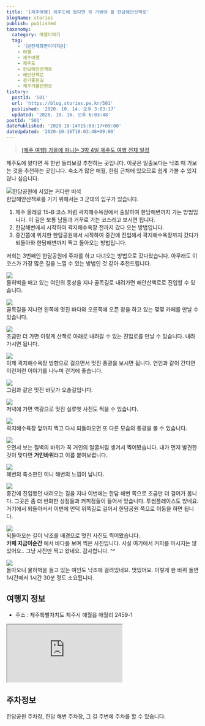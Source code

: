 ```yaml
---
title: '[제주여행] 제주도에 왔다면 꼭 가봐야 할 한담해안산책로'
blogName: stories
publish: published
taxonomy:
  category: 여행이야기
  tag:
    - '[@전체화면이미지@]'
    - 여행
    - 제주여행
    - 제주도
    - 한담해안산책로
    - 해안산책로
    - 걷기좋은길
    - 제주가볼만한곳
tistory:
  postId: '501'
  url: 'https://blog.stories.pe.kr/501'
  published: '2020. 10. 14. 오후 3:03:17'
  updated: '2020. 10. 16. 오후 6:03:48'
postId: '501'
datePublished: '2020-10-14T15:03:17+09:00'
dateUpdated: '2020-10-16T18:03:48+09:00'
---
```



> [[제주 여행] 가을에 떠나는 3박 4일 제주도 여행 전체 일정 ](https://blog.stories.pe.kr/497)


제주도에 왔다면 꼭 한번 들러보길 추천하는 곳입니다. 이곳은 일출보다는 낙조 때 가보는 것을 추천하는 곳입니다. 숙소가 많은 애월, 한림 근처에 있으므로 쉽게 가볼 수 있지않나 싶습니다. 

![한담공원에 서있는 커다란 비석](./images/20201007_173624-01.jpeg)  
한담해안산책로를 가기 위해서는 3 군대의 입구가 있습니다. 

1. 제주 올레길 15-B 코스 처럼 곽지해수욕장에서 출발하여 한담해변까지 가는 방법입니다. 이 길은 보통 남들과 거꾸로 가는 코스라고 보시면 됩니다. 
2. 한담해변에서 시작하여 곽지해수욕장 전까지 갔다 오는 방법입니다.
3. 중간쯤에 위치한 한담공원에서 시작하여 중간에 진입해서 곽지해수욕장까지 갔다가 되돌아와 한담해변까지 찍고 돌아오는 방법입니다. 

저희는 3번째인 한담공원에 주차를 하고 다녀오는 방법으로 갔다왔습니다. 아무래도 이 코스가 가장 많은 길을 느낄 수 있는 방법인 것 같아 추천드립니다. 

![](./images/20201007_173557-01.jpeg)   
물허벅을 매고 있는 여인의 동상을 지나 골목길로 내려가면 해안산책로로 진입할 수 있습니다. 

![](./images/20201007_164522-01.jpeg)  
골목길을 지나면 왼쪽에 멋진 바다와 오른쪽에 오픈 창을 하고 있는 몇몇 카페를 만날 수 있습니다.  

![](./images/20201007_164629-01.jpeg)  
조금만 더 가면 이렇게 산책로 아래로 내려갈 수 있는 진입로를 만날 수 있습니다. 내려가시면 됩니다. 

![](./images/20201007_164759-01.jpeg)  
이제 곽지해수욕장 방향으로 걸으면서 멋진 풍광을 보시면 됩니다. 연인과 같이 간다면 이런저런 이야기를 나누며 걷기에 좋습니다.  

![](./images/20201007_165019-01.jpeg)  
그림과 같은 멋진 바닷가 오솔길입니다. 

![](./images/20201007_170749-01.jpeg)    
저녁에 가면 역광으로 멋진 실루엣 사진도 찍을 수 있습니다.  

![](./images/20201007_171000-01.jpeg)  
곽지해수욕장 앞까지 찍고 다시 되돌아오면 또 다른 모습의 풍광을 볼 수 있습니다. 

![](./images/20201007_171544-01.jpeg)  
오면서 보는 절벽의 바위가 꼭 거인의 얼굴처럼 생겨서 찍어봤습니다. 내가 먼저 발견한 것이 맞다면 **거인바위**라고 이름 붙여보렵니다. 

![](./images/20201007_171855-01.jpeg)  
해변의 축소판인 미니 해변의 느낌이 납니다. 

![](./images/20201007_172349-01.jpeg)  
중간에 진입했던 내려오는 길을 지나 이번에는 한담 해변 쪽으로 조금만 더 걸어가 봅니다. 그곳은 좀 더 번화한 상점들과 커피점들이 들어서 있습니다. 투썸플레이스도 있네요. 
거기에서 되돌아서서 이번에 언덕 위쪽길로 걸어서 한담공원 쪽으로 이동을 하면 됩니다.  

![](./images/20201008_005343-01.jpeg)  
되돌아오는 길이 낙조를 배경으로 멋진 사진도 찍어봤습니다.  
**카페 지금이순간** 에서 바다를 보며 찍은 사진입니다. 사실 여기에서 커피를 마시지는 않았어요.. 그냥 사진만 찍고 왔네요. 감사합니다. ^^

![](./images/20201007_173500-01.jpeg)  
돌아오니 물허벅을 들고 있는 여인도 낙조에 걸려있네요. 멋있어요.
이렇게 한 바퀴 돌면 1시간에서 1시간 30분 정도 소요됩니다. 

## 여행지 정보  
- 주소 : 제주특별자치도 제주시 애월읍 애월리 2459-1  
<div class='embed-responsive embed-responsive-16by9'>
    <iframe src='https://www.google.com/maps/embed?pb=!1m18!1m12!1m3!1d1126.9502850596878!2d126.31071091538506!3d33.459227468312406!2m3!1f0!2f0!3f0!3m2!1i1024!2i768!4f13.1!3m3!1m2!1s0x0%3A0x7ba6a5d6a5caa2f5!2z7ZWc64u06rO17JuQ!5e0!3m2!1sko!2skr!4v1602654018415!5m2!1sko!2skr' class='embed-responsive-item' allowfullscreen></iframe>
</div>

## 주차정보  
한담공원 주차장, 한담 해변 주차장, 그 길 주변에 주차를 할 수 있습니다. 
